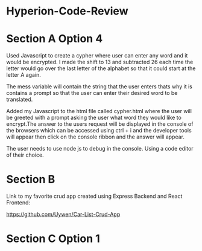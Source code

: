 # Hyperion-Code-Review

# Section A Option 4

Used Javascript to create a cypher where  user can enter any word and it would be encrypted.
I made the shift to 13 and subtracted 26 each time the letter would go over the last letter
of the alphabet so that it could start at the letter A again.

The mess variable will contain the string that the user enters thats why it is 
contains a prompt so that the user can enter their desired word to be translated.

Added my Javascript to the html file called cypher.html where the user will be greeted
with a prompt asking the user what word they would like to encrypt.The answer to the
users request will be displayed in the console of the browsers which can be accessed
using ctrl + i and the developer tools will appear then click on the console ribbon
and the answer will appear.

The user needs to use node js to debug in the console.
Using a code editor of their choice.

# Section B

Link to my favorite crud app created using Express Backend and React Frontend:

https://github.com/Uywen/Car-List-Crud-App


# Section C Option 1
